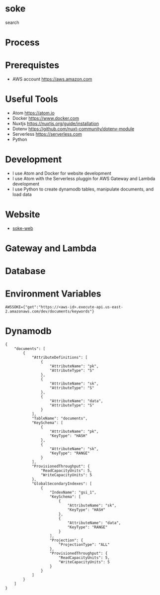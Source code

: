 # soke
search

# Process


# Prerequistes
* AWS account https://aws.amazon.com 

# Useful Tools
* Atom https://atom.io
* Docker https://www.docker.com 
* Nuxtjs https://nuxtjs.org/guide/installation 
* Dotenv https://github.com/nuxt-community/dotenv-module
* Serverless https://serverless.com
* Python

# Development
* I use Atom and Docker for website development
* I use Atom with the Serverless pluggin for AWS Gateway and Lambda development
* I use Python to create dynamodb tables, manipulate documents, and load data



# Website
* [soke-web](#soke-web)

# Gateway and Lambda

# Database



# Environment Variables
```
AWSSOKE={"get":"https://<aws-id>.execute-api.us-east-2.amazonaws.com/dev/documents/keywords"}
```

# Dynamodb
```
{
    "documents": [
        {
            "AttributeDefinitions": [
                {
                    "AttributeName": "pk",
                    "AttributeType": "S"
                },
                {
                    "AttributeName": "sk",
                    "AttributeType": "S"
                },
                {
                    "AttributeName": "data",
                    "AttributeType": "S"
                }
            ],
            "TableName": "documents",
            "KeySchema": [
                {
                    "AttributeName": "pk",
                    "KeyType": "HASH"
                },
                {
                    "AttributeName": "sk",
                    "KeyType": "RANGE"
                }
            ],
            "ProvisionedThroughput": {
                "ReadCapacityUnits": 5,
                "WriteCapacityUnits": 5
            },
            "GlobalSecondaryIndexes": [
                {
                    "IndexName": "gsi_1",
                    "KeySchema": [
                        {
                            "AttributeName": "sk",
                            "KeyType": "HASH"
                        },
                        {
                            "AttributeName": "data",
                            "KeyType": "RANGE"
                        }
                    ],
                    "Projection": {
                        "ProjectionType": "ALL"
                    },
                    "ProvisionedThroughput": {
                        "ReadCapacityUnits": 5,
                        "WriteCapacityUnits": 5
                    }
                }
            ]
        }
    ]
}   
```

